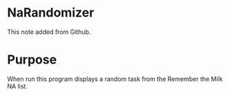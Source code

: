 # NaRandomizer
This note added from Github.

# Purpose
When run this program displays a random task from the Remember the Milk NA list.

